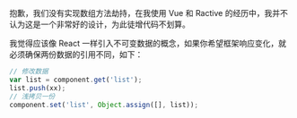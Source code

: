 抱歉，我们没有实现数组方法劫持，在我使用 Vue 和 Ractive 的经历中，我并不认为这是一个非常好的设计，为此徒增代码不划算。

我觉得应该像 React 一样引入不可变数据的概念，如果你希望框架响应变化，就必须确保两份数据的引用不同，如下：

```javascript
// 修改数据
var list = component.get('list');
list.push(xx);
// 浅拷贝一份
component.set('list', Object.assign([], list));
```